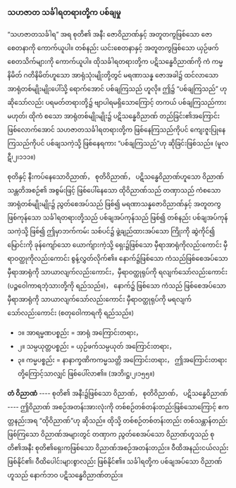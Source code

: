 ### သဟဇာတ သင်္ခါရတရားတို့က ပစ်ချမှု

“သဟဇာတသင်္ခါရ” အရ စုတိ၏ အနီး ဇောဝိညာဏ်နှင့် အတူတကွဖြစ်သော ဇောစေတနာကို ကောက်ယူပါ။ 
တစ်နည်း ယင်းစေတနာနှင့် အတူတကွဖြစ်သော ယှဉ်ဖက် စေတသိက်များကို ကောက်ယူပါ။ 
ထိုသင်္ခါရတရားတို့က ပဋိသန္ဓေဝိညာဏ်ကို ကံ ကမ္မနိမိတ် ဂတိနိမိတ်ဟူသော အာရုံသုံးမျိုးတို့တွင် မရဏာသန္န ဇောအခါ၌ ထင်လာသော အာရုံတစ်မျိုးမျိုးပေါ်သို့ ရောက်အောင် ပစ်ချကြသည် ဟူလို။ 
ဤ၌ “ပစ်ချကြသည်” ဟု ဆိုသော်လည်း ပရမတ်တရားတို့၌ ဗျာပါရမရှိသောကြောင့် တကယ် ပစ်ချကြသည်ကား မဟုတ်၊ ထိုကံ စသော အာရုံတစ်မျိုးမျိုး၌ ပဋိသန္ဓေဝိညာဏ် တည်ခြင်း၏အကြောင်း ဖြစ်လောက်အောင် သဟဇာတသင်္ခါရတရားတို့က ဖြစ်နေကြသည်ကိုပင် ကျေးဇူးပြုနေကြသည်ကိုပင် ပစ်ချသကဲ့သို့ ဖြစ်နေရကား “ပစ်ချကြသည်”ဟု ဆိုခြင်းဖြစ်သည်။ (မူလဋီ၊၂၊၁၁၁။)

စုတိနှင့် နီးကပ်နေသောဝိညာဏ်， စုတိဝိညာဏ်， ပဋိသန္ဓေဝိညာဏ်ဟူသော ဝိညာဏ်သန္တတိအစဉ်၏ အစွမ်းဖြင့် ဖြစ်ပေါ်နေသော ထိုဝိညာဏ်သည် တဏှာသည် ကံစသော အာရုံတစ်မျိုးမျိုး၌ ညွတ်စေအပ်သည် ဖြစ်၍ မရဏာသန္နဇောဝိညာဏ်နှင့် အတူတကွ ဖြစ်ကုန်သော သင်္ခါရတရားတို့သည် ပစ်ချအပ်ကုန်သည် ဖြစ်၍ တစ်နည်း ပစ်ချအပ်ကုန်သကဲ့သို့ ဖြစ်၍ ဤမှာဘက်ကမ်း သစ်ပင်၌ ဖွဲ့ချည်ထားအပ်သော ကြိုးကို ဆွဲကိုင်၍ မြောင်းကို ခုန်ကျော်သော ယောက်ျားကဲ့သို့ ရှေး၌ဖြစ်သော မှီရာအာရုံကိုလည်းကောင်း မှီရာဝတ္ထုကိုလည်းကောင်း စွန့်လွှတ်လိုက်၏။ 
နောက်၌ဖြစ်သော ကံသည်ဖြစ်စေအပ်သော မှီရာအာရုံကို သာယာလျက်လည်းကောင်း，မှီရာဝတ္ထုရုပ်ကို ရလျက်သော်လည်းကောင်း (ပဉ္စဝေါကာရဘုံသားတို့ကို ရည်သည်။)， နောက်၌ ဖြစ်သော ကံသည် ဖြစ်စေအပ်သော မှီရာအာရုံကို သာယာလျက်သော်လည်းကောင်း မှီရာဝတ္ထုရုပ်ကို မရလျက်သော်လည်းကောင်း (စတုဝေါကာရကို ရည်သည်။)

- ၁။ အာရမ္မဏပစ္စည်း = အာရုံ အကြောင်းတရား，
- ၂။ သမ္ပယုတ္တပစ္စည်း = ယှဉ်ဖက်သမ္ပယုတ် အကြောင်းတရား，
- ၃။ ကမ္မပစ္စည်း = နာနာက္ခဏိကကမ္မသတ္တိ အကြောင်းတရား， ဤအကြောင်းတရားတို့ကြောင့်သာလျှင် ဖြစ်ပေါ်လာ၏။ (အဘိ၊ဋ္ဌ၊၂၊၁၅၅။)

**တံ ဝိညာဏံ** ---- စုတိ၏ အနီး၌ဖြစ်သော ဝိညာဏ်， စုတိဝိညာဏ်， ပဋိသန္ဓေဝိညာဏ် ---- ဤဝိညာဏ် အစဉ်အတန်းအားလုံးကို တစ်စဉ်တစ်တန်းတည်းဖြစ်သောကြောင့် ဧကတ္တနည်းအရ “ထိုဝိညာဏ်”ဟု ဆိုသည်။ 
ထိုသို့ တစ်စဉ်တစ်တန်းတည်း တစ်သန္တာန်တည်း ဖြစ်ကြသော ဝိညာဏ်အများတွင် တဏှာက ညွတ်စေအပ်သော ဝိညာဏ်ဟူသည် စုတိ၏အနီး စုတိ၏ရှေးကဖြစ်သော ဝိညာဏ်အစဉ်အတန်းတည်း။ 
ဝီထိအနည်းငယ်လည်း ဖြစ်နိုင်၏၊ ဝီထိပေါင်းများစွာလည်း ဖြစ်နိုင်၏။ 
သင်္ခါရတို့က ပစ်ချအပ်သော ဝိညာဏ်ဟူသည် နောက်ဘဝ ပဋိသန္ဓေဝိညာဏ်တည်း။